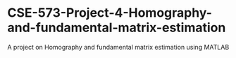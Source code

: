 # CSE-573-Project-4-Homography-and-fundamental-matrix-estimation
A project on Homography and fundamental matrix estimation using MATLAB
